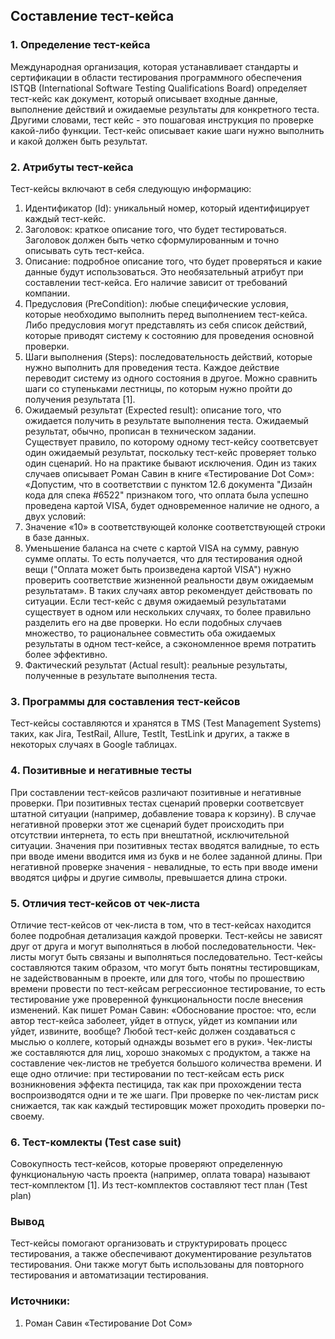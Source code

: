 ## Составление тест-кейса

### 1. Определение тест-кейса
   
Международная организация, которая устанавливает стандарты и сертификации в области тестирования программного обеспечения ISTQB (International Software Testing Qualifications Board) определяет тест-кейс как документ, который описывает входные данные, выполнение действий и ожидаемые результаты для конкретного теста.
Другими словами, тест кейс - это пошаговая инструкция по проверке какой-либо функции. Тест-кейс описывает какие шаги нужно выполнить и какой должен быть результат. 

### 2. Атрибуты тест-кейса

Тест-кейсы включают в себя следующую информацию:
1. Идентификатор (Id): уникальный номер, который идентифицирует каждый тест-кейс.
2. Заголовок: краткое описание того, что будет тестироваться. Заголовок должен быть четко сформулированным и точно описывать суть тест-кейса.
3. Описание: подробное описание того, что будет проверяться и какие данные будут использоваться. Это необязательный атрибут при составлении тест-кейса. Его наличие зависит от требований компании. 
4. Предусловия (PreCondition): любые специфические условия, которые необходимо выполнить перед выполнением тест-кейса. Либо предусловия могут представлять из себя список действий, которые приводят систему к состоянию для проведения основной проверки. 
5. Шаги выполнения (Steps): последовательность действий, которые нужно выполнить для проведения теста. Каждое действие переводит систему из одного состояния в другое. Можно сравнить шаги со ступеньками лестницы, по которым нужно пройти до получения результата [1]. 
6. Ожидаемый результат (Expected result): описание того, что ожидается получить в результате выполнения теста. Ожидаемый результат, обычно, прописан в техническом задании.  
Существует правило, по которому одному тест-кейсу соответсвует один ожидаемый результат, поскольку тест-кейс проверяет только один сценарий. Но на практике бывают исключения. Один из таких случаев описывает Роман Савин в книге «Тестирование Dot Сом»: 
«Допустим, что в соответствии с пунктом 12.6 документа "Дизайн кода для спека #6522" признаком того, что оплата была успешно проведена картой VISA, будет одновременное наличие не одного, а двух условий: 
1. Значение «10» в соответствующей колонке соответствующей строки в базе данных. 
2. Уменьшение баланса на счете с картой VISA на сумму, равную сумме оплаты. 
То есть получается, что для тестирования одной вещи ("Оплата может быть произведена картой VISA") нужно проверить соответствие жизненной реальности двум ожидаемым результатам». 
В таких случаях автор рекомендует действовать по ситуации. Если тест-кейс с двумя ожидаемый результатами существует в одном или нескольких случаях, то более правильно разделить его на две проверки. Но если подобных случаев множество, то рациональнее совместить оба ожидаемых результаты в одном тест-кейсе, а сэкономленное время потратить более эффективно. 
7. Фактический результат (Actual result): реальные результаты, полученные в результате выполнения теста.

### 3. Программы для составления тест-кейсов

Тест-кейсы составляются и хранятся в TMS (Test Management Systems) таких, как Jira, TestRail, Allure, TestIt, TestLink и других, а также в некоторых случаях в Google таблицах. 

### 4. Позитивные и негативные тесты

При составлении тест-кейсов различают позитивные и негативные проверки. 
При позитивных тестах сценарий проверки соответсвует штатной ситуации (например, добавление товара к корзину). В случае негативной проверки  этот же сценарий будет происходить при отсутствии интернета, то есть при внештатной, исключительной ситуации. 
Значения при позитивных тестах вводятся валидные, то есть при вводе имени вводится имя из букв и не более заданной длины. При негативной проверке значения - невалидные, то есть при вводе имени вводятся цифры и другие символы, превышается длина строки. 

### 5. Отличия тест-кейсов от чек-листа 

Отличие тест-кейсов от чек-листа в том, что в тест-кейсах находится более подробная детализация каждой проверки. 
Тест-кейсы не зависят друг от друга и могут выполняться в любой последовательности. Чек-листы могут быть связаны и выполняться последовательно. 
Тест-кейсы составляются таким образом, что могут быть понятны тестировщикам, не задействованным в проекте, или для того, чтобы по прошествию времени провести по тест-кейсам регрессионное тестирование, то есть тестирование уже проверенной функциональности после внесения  изменений. 
Как пишет Роман Савин: «Обоснование простое: что, если автор тест-кейса заболеет, уйдет в отпуск, уйдет из компании или уйдет, извините, вообще? Любой тест-кейс должен создаваться с мыслью о коллеге, который однажды возьмет его в руки». 
Чек-листы же составляются для лиц, хорошо знакомых с продуктом, а также  на составление чек-листов не требуется большого количества времени. 
И еще одно отличие: при тестировании по тест-кейсам есть риск возникновения эффекта пестицида, так как при прохождении теста воспроизводятся одни и те же шаги. При проверке по чек-листам риск снижается, так как каждый тестировщик может проходить проверки по-своему. 

### 6. Тест-комлекты (Test case suit)

Совокупность тест-кейсов, которые проверяют определенную функциональную часть проекта (например, оплата товара) называют тест-комплектом [1]. 
Из тест-комплектов составляют тест план (Test plan)  

### Вывод
Тест-кейсы помогают организовать и структурировать процесс тестирования, а также обеспечивают документирование результатов тестирования. Они также могут быть использованы для повторного тестирования и автоматизации тестирования.

### Источники: 
1. Роман Савин «Тестирование Dot Сом»
